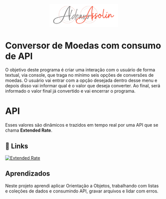 
  
<div align="center">
    <img src="https://github.com/AldomarAssolin/AldomarAssolin/blob/389935a2161a11fb5199be81500bbc22101ecf22/assets/images/Assolin.png" width="220"/>
</div>



# Conversor de Moedas com consumo de API

O objetivo deste programa é criar uma interação com o usuário de forma textual, via console, que traga no mínimo seis opções de conversões de moedas. O usuário vai entrar com a opção desejada dentro desse menu e depois disso vai informar qual é o valor que deseja converter. Ao final, será informado o valor final já convertido e vai encerrar o programa.

# API

Esses valores são dinâmicos e trazidos em tempo real por uma API que se chama **Extended Rate**.



## 🔗 Links
[![Extended Rate](https://img.shields.io/badge/Extended_Rate-000?style=for-the-badge&logo=ko-fi&logoColor=white)](https://api.exchangerate-api.com)

## Aprendizados

Neste projeto aprendi aplicar Orientação a Objetos, trabalhando com listas e coleções de dados e consumindo API, gravar arquivos e lidar com erros.



